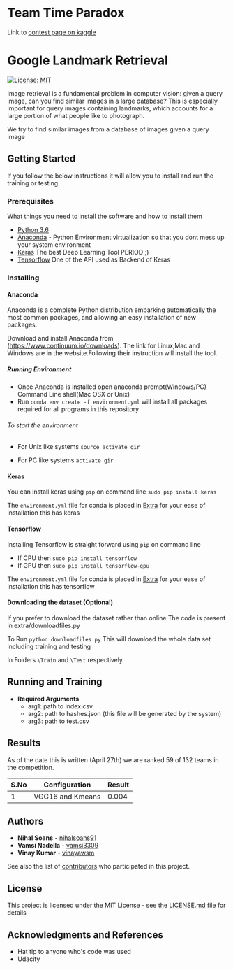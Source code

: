 # Team Time Paradox  
Link to [contest page on kaggle](https://www.kaggle.com/c/landmark-retrieval-challenge#evaluation)

# Google Landmark Retrieval

[![License: MIT](https://img.shields.io/badge/License-MIT-yellow.svg)](https://opensource.org/licenses/MIT)


Image retrieval is a fundamental problem in computer vision: given a query image, can you find similar images in a large database? This is especially important for query images containing landmarks, which accounts for a large portion of what people like to photograph.

We try to find similar images from a database of images given a query image

## Getting Started

If you follow the below instructions it will allow you to install and run the training or testing.

### Prerequisites

What things you need to install the software and how to install them

- [Python 3.6](https://www.python.org/downloads/release/python-360/)
- [Anaconda](https://www.anaconda.com/) - Python Environment virtualization so that you dont mess up your system environment
- [Keras](https://keras.io/) The best Deep Learning Tool PERIOD ;)
- [Tensorflow](https://www.tensorflow.org/) One of the API used as Backend of Keras

### Installing

#### Anaconda

Anaconda is a complete Python distribution embarking automatically the most common packages, and allowing an easy installation of new packages.

Download and install Anaconda from (https://www.continuum.io/downloads).
The link for Linux,Mac and Windows are in the website.Following their instruction will install the tool.
##### Running Environment

* Once Anaconda is installed open anaconda prompt(Windows/PC) Command Line shell(Mac OSX or Unix)
* Run ```conda env create -f environment.yml``` will install all packages required for all programs in this repository
###### To start the environment 

* For Unix like systems ```source activate gir```

* For PC like systems ```activate gir```

#### Keras

You can install keras using ``` pip ``` on command line
``` sudo pip install keras ```

The `environment.yml` file for conda is placed in [Extra](https://github.com/dsp-uga/team-huddle/tree/master/extra) for your ease of installation this has keras 

#### Tensorflow
Installing Tensorflow is straight forward using ``` pip ``` on command line

* If CPU then  ``` sudo pip install tensorflow ```
* If GPU then ``` sudo pip install tensorflow-gpu ```

The `environment.yml` file for conda is placed in [Extra](https://github.com/dsp-uga/team-huddle/tree/master/extra) for your ease of installation this has tensorflow

#### Downloading the dataset (Optional)

If you prefer to download the dataset rather than online
The code is present in extra/downloadfiles.py

To Run ``` python downloadfiles.py ``` This will download the whole data set including training and testing

In Folders ```\Train``` and ```\Test``` respectively


## Running and Training



  - **Required Arguments**
    - arg1: path to index.csv
    - arg2: path to hashes.json (this file will be generated by the system)
    - arg3: path to test.csv

 
## Results

As of the date this is written (April 27th) we are ranked 59 of 132 teams in the competition.

S.No| Configuration | Result
--- | --- | --- 
1  | VGG16 and Kmeans | 0.004



## Authors

* **Nihal Soans** - [nihalsoans91](https://github.com/nihalsoans91)
* **Vamsi Nadella** - [vamsi3309](https://github.com/vamsi3309)
* **Vinay Kumar** - [vinayawsm](https://github.com/vinayawsm)


See also the list of [contributors](https://github.com/dsp-uga/time-paradox/blob/master/CONTRIBUTORS.md) who participated in this project.

## License

This project is licensed under the MIT License - see the [LICENSE.md](LICENSE.md) file for details

## Acknowledgments and References

* Hat tip to anyone who's code was used
* Udacity 



